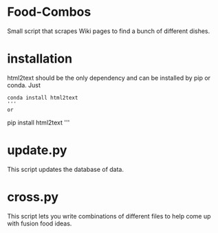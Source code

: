 # Food-Combos
Small script that scrapes Wiki pages to find a bunch of different dishes.

# installation
html2text should be the only dependency and can be installed by pip or conda. Just
```
conda install html2text
'''
or
```
pip install html2text
'''

# update.py
This script updates the database of data.

# cross.py
This script lets you write combinations of different files to help come up with fusion food ideas.
